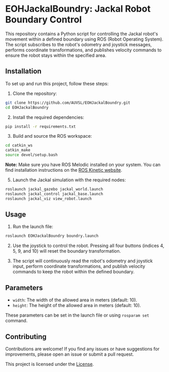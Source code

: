 # EOHJackalBoundry: Jackal Robot Boundary Control

This repository contains a Python script for controlling the Jackal robot's movement within a defined boundary using ROS (Robot Operating System). The script subscribes to the robot's odometry and joystick messages, performs coordinate transformations, and publishes velocity commands to ensure the robot stays within the specified area.

## Installation

To set up and run this project, follow these steps:

1. Clone the repository:

```bash
git clone https://github.com/AUVSL/EOHJackalBoundry.git
cd EOHJackalBoundry
```

2. Install the required dependencies:

```bash
pip install -r requirements.txt
```

3. Build and source the ROS workspace:

```bash
cd catkin_ws
catkin_make
source devel/setup.bash
```

**Note:** Make sure you have ROS Melodic installed on your system. You can find installation instructions on the [ROS Kinetic website](http://wiki.ros.org/melodic/Installation).

5. Launch the Jackal simulation with the required nodes:

```bash
roslaunch jackal_gazebo jackal_world.launch
roslaunch jackal_control jackal_base.launch
roslaunch jackal_viz view_robot.launch
```

## Usage

1. Run the launch file:

```bash
roslaunch EOHJackalBoundry boundry.launch
```

2. Use the joystick to control the robot. Pressing all four buttons (indices 4, 5, 9, and 10) will reset the boundary transformation.

3. The script will continuously read the robot's odometry and joystick input, perform coordinate transformations, and publish velocity commands to keep the robot within the defined boundary.

## Parameters

- `width`: The width of the allowed area in meters (default: 10).
- `height`: The height of the allowed area in meters (default: 10).

These parameters can be set in the launch file or using `rosparam set` command.

## Contributing

Contributions are welcome! If you find any issues or have suggestions for improvements, please open an issue or submit a pull request.

This project is licensed under the [License](LICENSE).
